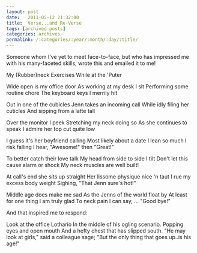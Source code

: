 ```yaml
---
layout: post
date:	2011-05-12 21:32:00
title:  Verse...and Re-Verse
tags: [archived-posts]
categories: archives
permalink: /:categories/:year/:month/:day/:title/
---
```

Someone whom I've yet to meet face-to-face, but who has impressed me with his many-faceted skills, wrote this and emailed it to me!

My (Rubber)neck Exercises While at the 'Puter

Wide open is my office door
As working at my desk I sit
Performing some routine chore
The keyboard keys I merrily hit

Out in one of the cubicles
Jenn takes an incoming call
While idly filing her cuticles
And sipping from a latte tall

Over the monitor I peek
Stretching my neck doing so
As she continues to speak
I admire her top cut quite low

I guess it's her boyfriend calling
Most likely about a date
I lean so much I risk falling
I hear, "Awesome!" then "Great!"

To better catch their love talk
My head from side to side I tilt
Don't let this cause alarm or shock
My neck muscles are well built!

At call's end she sits up straight
Her lissome physique nice 'n taut
I rue my excess body weight
Sighing, "That Jenn sure's hot!"

Middle age does make me sad
As the Jenns of the world float by
At least for one thing I am truly glad
To neck pain I can say, ... "Good bye!"

And that inspired me to respond:


Look at the office Lothario
In the middle of his ogling scenario.
Popping eyes and open mouth
And a hefty chest that has slipped south.
"He may look at girls," said a colleague sage;
"But the only thing that goes up..is his age!"
